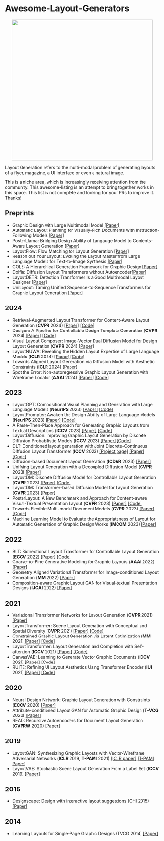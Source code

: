 # Awesome-Layout-Generators


<p align="center">
  <img width="460" src="https://user-images.githubusercontent.com/4231550/208363109-b1217d73-5054-43e7-895d-8f583399821f.png">
</p>

Layout Generation refers to the multi-modal problem of generating layouts of a flyer, magazine, a UI interface or even a natural image.

This is a niche area, which is increasingly receiving attention from the community. This awesome-listing is an attempt to bring together works in this space. This list is not complete and looking for your PRs to improve it. Thanks!


## Preprints
- Graphic Design with Large Multimodal Model [[Paper]](https://arxiv.org/abs/2404.14368)
- Automatic Layout Planning for Visually-Rich Documents with Instruction-Following Models [[Paper]](https://arxiv.org/abs/2404.15271)
- PosterLlama: Bridging Design Ability of Langauge Model to Contents-Aware Layout Generation [[Paper]](https://arxiv.org/abs/2404.00995)
- LayoutFlow: Flow Matching for Layout Generation [[Paper]](https://arxiv.org/abs/2403.18187)
- Reason out Your Layout: Evoking the Layout Master from Large Language Models for Text-to-Image Synthesis [[Paper]](https://arxiv.org/abs/2311.17126)
- COLE: A Hierarchical Generation Framework for Graphic Design [[Paper]](https://arxiv.org/abs/2311.16974)
- Dolfin: Diffusion Layout Transformers without Autoencoder[[Paper]](https://arxiv.org/abs/2310.16305)
- LayoutDETR: Detection Transformer Is a Good Multimodal Layout Designer [[Paper]](https://arxiv.org/abs/2212.09877)
- UniLayout: Taming Unified Sequence-to-Sequence Transformers for Graphic Layout Generation [[Paper]](https://arxiv.org/abs/2208.08037)

## 2024
- Retrieval-Augmented Layout Transformer for Content-Aware Layout Generation (**CVPR** 2024) [[Paper]](https://arxiv.org/abs/2311.13602) [[Code]](https://github.com/CyberAgentAILab/RALF)
- Desigen: A Pipeline for Controllable Design Template Generation (**CVPR** 2024) [[Paper]](https://arxiv.org/abs/2403.09093) [[Code]](https://github.com/whaohan/desigen)
- Visual Layout Composer: Image-Vector Dual Diffusion Model for Design Layout Generation (**CVPR** 2024) [[Paper]](https://aminshabani.github.io/visual_layout_composer/pdfs/visual_layout_composer.pdf)
- LayoutNUWA: Revealing the Hidden Layout Expertise of Large Language Models (**ICLR** 2024) [[Paper]](https://openreview.net/forum?id=qCUWVT0Ayy) [[Code]](https://github.com/ProjectNUWA/LayoutNUWA)
- Towards Aligned Layout Generation via Diffusion Model with Aesthetic Constraints (**ICLR** 2024) [[Paper]](https://openreview.net/forum?id=kJ0qp9Xdsh)
- Spot the Error: Non-autoregressive Graphic Layout Generation with Wireframe Locator (**AAAI** 2024) [[Paper]](https://arxiv.org/abs/2401.16375) [[Code]](https://github.com/ffffatgoose/SpotError)

## 2023
- LayoutGPT: Compositional Visual Planning and Generation with Large Language Models (**NeurIPS** 2023) [[Paper]](https://arxiv.org/abs/2305.15393) [[Code]](https://github.com/weixi-feng/LayoutGPT)
- LayoutPrompter: Awaken the Design Ability of Large Language Models (**NeurIPS** 2023) [[Paper]](https://arxiv.org/abs/2311.06495) [[Code]](https://github.com/microsoft/LayoutGeneration)
- A Parse-Then-Place Approach for Generating Graphic Layouts from Textual Descriptions (**ICCV** 2023) [[Paper]](https://arxiv.org/abs/2308.12700) [[Code]](https://github.com/microsoft/LayoutGeneration)
- LayoutDiffusion: Improving Graphic Layout Generation by Discrete Diffusion Probabilistic Models (**ICCV** 2023) [[Paper]](https://arxiv.org/abs/2303.11589) [[Code]](https://github.com/microsoft/LayoutGeneration)
- DLT: Conditioned layout generation with Joint Discrete-Continuous Diffusion Layout Transformer (**ICCV** 2023) [[Project page]](https://wix-incubator.github.io/DLT/) [[Paper]](https://arxiv.org/abs/2303.03755) [[Code]](https://github.com/wix-incubator/DLT)
- Diffusion-based Document Layout Generation (**ICDAR** 2023) [[Paper]](https://arxiv.org/abs/2303.10787)
- Unifying Layout Generation with a Decoupled Diffusion Model (**CVPR** 2023) [[Paper]](https://arxiv.org/abs/2303.05049)
- LayoutDM: Discrete Diffusion Model for Controllable Layout Generation (**CVPR** 2023) [[Paper]](https://arxiv.org/abs/2303.08137) [[Code]](https://github.com/CyberAgentAILab/layout-dm)
- LayoutDM: Transformer-based Diffusion Model for Layout Generation (**CVPR** 2023) [[Paper]](https://arxiv.org/abs/2305.02567)
- PosterLayout: A New Benchmark and Approach for Content-aware Visual-Textual Presentation Layout (**CVPR** 2023)  [[Paper]](https://openaccess.thecvf.com/content/CVPR2023/papers/Hsu_PosterLayout_A_New_Benchmark_and_Approach_for_Content-Aware_Visual-Textual_Presentation_CVPR_2023_paper.pdf) [[Code]](https://github.com/PKU-ICST-MIPL/PosterLayout-CVPR2023)
- Towards Flexible Multi-modal Document Models (**CVPR** 2023) [[Paper]](https://openaccess.thecvf.com/content/CVPR2023/papers/Inoue_Towards_Flexible_Multi-Modal_Document_Models_CVPR_2023_paper.pdf) [[Code]](https://github.com/CyberAgentAILab/flex-dm)
- Machine Learning Model to Evaluate the Appropriateness of Layout for Automatic Generation of Graphic Design Works (**IMCOM** 2023) [[Paper]](https://ieeexplore.ieee.org/abstract/document/10035646)


## 2022
- BLT: Bidirectional Layout Transformer for Controllable Layout Generation (**ECCV** 2022) [[Paper]](https://arxiv.org/abs/2112.05112) [[Code]](https://github.com/google-research/google-research/tree/master/layout-blt)
- Coarse-to-Fine Generative Modeling for Graphic Layouts (**AAAI** 2022) [[Paper]](https://www.microsoft.com/en-us/research/uploads/prod/2022/01/Coarse-to-Fine-Generative-Modeling-for-Graphic-Layouts.pdf)
- Geometry Aligned Variational Transformer for Image-conditioned Layout Generation (**MM** 2022) [[Paper]](https://arxiv.org/abs/2209.00852)
- Composition-aware Graphic Layout GAN for Visual-textual Presentation Designs (**IJCAI** 2022) [[Paper]](https://arxiv.org/abs/2205.00303)

## 2021
- Variational Transformer Networks for Layout Generation (**CVPR** 2021) [[Paper]](https://arxiv.org/abs/2104.02416)
- LayoutTransformer: Scene Layout Generation with Conceptual and Spatial Diversity (**CVPR** 2021) [[Paper]](https://openaccess.thecvf.com/content/CVPR2021/html/Yang_LayoutTransformer_Scene_Layout_Generation_With_Conceptual_and_Spatial_Diversity_CVPR_2021_paper.html) [[Code]](https://github.com/davidhalladay/LayoutTransformer)
- Constrained Graphic Layout Generation via Latent Optimization (**MM** 2021) [[Paper]](https://arxiv.org/abs/2108.00871) [[Code]](https://github.com/ktrk115/const_layout)
- LayoutTransformer: Layout Generation and Completion with Self-attention (**ICCV** 2021) [[Paper]](https://arxiv.org/abs/2006.14615) [[Code]](https://github.com/kampta/DeepLayout)
- CanvasVAE: Learning to Generate Vector Graphic Documents (**ICCV** 2021) [[Paper]](https://arxiv.org/abs/2108.01249) [[Code]](https://github.com/CyberAgentAILab/canvas-vae)
- RUITE: Refining UI Layout Aesthetics Using Transformer Encoder (**IUI** 2021) [[Paper]](https://dl.acm.org/doi/abs/10.1145/3397482.3450716) [[Code]](https://github.com/vinothpandian/RUITE)

## 2020
- Neural Design Network: Graphic Layout Generation with Constraints (**ECCV** 2020) [[Paper]](https://arxiv.org/abs/1912.09421)
- Attribute-conditioned Layout GAN for Automatic Graphic Design (**T-VCG** 2020) [[Paper]](https://arxiv.org/abs/2009.05284) 
- READ: Recursive Autoencoders for Document Layout Generation (**CVPRW** 2020) [[Paper]](https://arxiv.org/abs/1909.00302)

## 2019
- LayoutGAN: Synthesizing Graphic Layouts with Vector-Wireframe Adversarial Networks (**ICLR** 2019, **T-PAMI** 2021) [[ICLR paper]](https://openreview.net/pdf?id=HJxB5sRcFQ) [[T-PAMI Paper]](https://ieeexplore.ieee.org/stamp/stamp.jsp?tp=&arnumber=8948239)
- LayoutVAE: Stochastic Scene Layout Generation From a Label Set (**ICCV** 2019) [[Paper]](https://arxiv.org/abs/1907.10719)

## 2015
- Designscape: Design with interactive layout suggestions (CHI 2015) [[Paper]](https://dl.acm.org/doi/abs/10.1145/2702123.2702149?casa_token=jO3SW90ttW0AAAAA%3Ay1qhSVwfEtUP4IxjRCv_0Xv9PVvyyT9mivkMJX4pcyFf8qRh5qF-9-hgOZSkxO3s230kjj8BI7TUgMk)

## 2014
- Learning Layouts for Single-Page Graphic Designs (TVCG 2014) [[Paper]](http://www.dgp.toronto.edu/~donovan/layout/designLayout.pdf)

